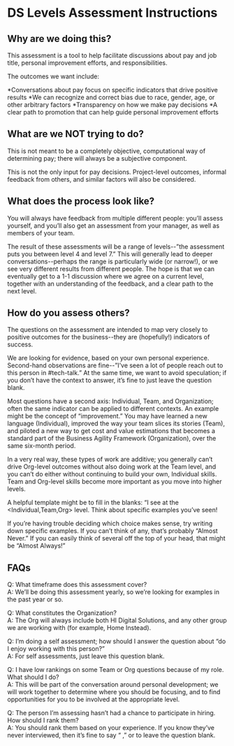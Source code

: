 # DS Levels Assessment Instructions 

## Why are we doing this? 

This assessment is a tool to help facilitate discussions about pay and job title, personal improvement efforts, and responsibilities. 

The outcomes we want include: 

*Conversations about pay focus on specific indicators that drive positive results 
*We can recognize and correct bias due to race, gender, age, or other arbitrary factors 
*Transparency on how we make pay decisions 
*A clear path to promotion that can help guide personal improvement efforts 

## What are we NOT trying to do? 

This is not meant to be a completely objective, computational way of determining pay; there will always be a subjective component. 

This is not the only input for pay decisions.  Project-level outcomes, informal feedback from others, and similar factors will also be considered. 

## What does the process look like? 

You will always have feedback from multiple different people:  you’ll assess yourself, and you’ll also get an assessment from your manager, as well as members of your team.  

The result of these assessments will be a range of levels--”the assessment puts you between level 4 and level 7.”  This will generally lead to deeper conversations--perhaps the range is particularly wide (or narrow!), or we see very different results from different people.  The hope is that we can eventually get to a 1-1 discussion where we agree on a current level, together with an understanding of the feedback, and a clear path to the next level. 

## How do you assess others? 

The questions on the assessment are intended to map very closely to positive outcomes for the business--they are (hopefully!) indicators of success.   

We are looking for evidence, based on your own personal experience.  Second-hand observations are fine--”I’ve seen a lot of people reach out to this person in #tech-talk.”   At the same time, we want to avoid speculation; if you don’t have the context to answer, it’s fine to just leave the question blank.  

Most questions have a second axis:  Individual, Team, and Organization; often the same indicator can be applied to different contexts.  An example might be the concept of “improvement.”  You may have learned a new language (Individual), improved the way your team slices its stories (Team), and piloted a new way to get cost and value estimations that becomes a standard part of the Business Agility Framework (Organization), over the same six-month period.  

In a very real way, these types of work are additive; you generally can’t drive Org-level outcomes without also doing work at the Team level, and you can’t do either without continuing to build your own, Individual skills.  Team and Org-level skills become more important as you move into higher levels.   

A helpful template might be to fill in the blanks:  “I <Almost Always> see <Person> <Leave things better than they found them> at the <Individual,Team,Org> level.  Think about specific examples you’ve seen! 

If you’re having trouble deciding which choice makes sense, try writing down specific examples.  If you can’t think of any, that’s probably “Almost Never.”  If you can easily think of several off the top of your head, that might be “Almost Always!” 

## FAQs 

Q: What timeframe does this assessment cover?  
A: We’ll be doing this assessment yearly, so we’re looking for examples in the past year or so.  
  
Q: What constitutes the Organization?  
A: The Org will always include both HI Digital Solutions, and any other group we are working with (for example, Home Instead).   
  
Q: I’m doing a self assessment; how should I answer the question about “do I enjoy working with this person?”  
A: For self assessments, just leave this question blank.   
  
Q: I have low rankings on some Team or Org questions because of my role.  What should I do?  
A: This will be part of the conversation around personal development; we will work together to determine where you should be focusing, and to find opportunities for you to be involved at the appropriate level.     
  
Q: The person I’m assessing hasn’t had a chance to participate in hiring.  How should I rank them?  
A: You should rank them based on your experience.  If you know they’ve never interviewed, then it’s fine to say “<Person> <Almost Never> <Brings the right people into the organization> <at the Individual level>,” or to leave the question blank.  
